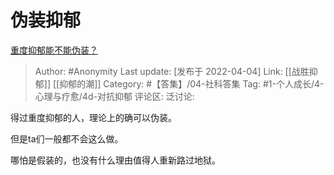 # 伪装抑郁
[重度抑郁能不能伪装？](https://www.zhihu.com/question/525605146/answer/2423305891)

> Author: #Anonymity
> Last update: [发布于 2022-04-04]
> Link: [[战胜抑郁]] [[抑郁的潮]]
> Category: #【答集】/04-社科答集
> Tag: #1-个人成长/4-心理与疗愈/4d-对抗抑郁 
> 评论区:
> 泛讨论:

得过重度抑郁的人，理论上的确可以伪装。

但是ta们一般都不会这么做。

哪怕是假装的，也没有什么理由值得人重新路过地狱。
